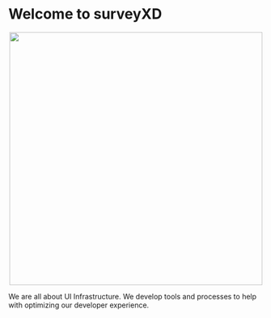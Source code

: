 # Welcome to surveyXD

<p align="center">
  <img width="500px" src="https://github.com/labXD/gustXD/blob/main/apps/website/static/img/logo.png" />
</p>

We are all about UI Infrastructure. We develop tools and processes to help with
optimizing our developer experience.
